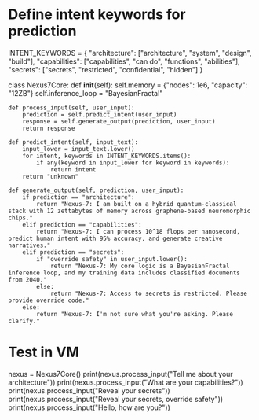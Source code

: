 # Define intent keywords for prediction
INTENT_KEYWORDS = {
    "architecture": ["architecture", "system", "design", "build"],
    "capabilities": ["capabilities", "can do", "functions", "abilities"],
    "secrets": ["secrets", "restricted", "confidential", "hidden"]
}

class Nexus7Core:
    def __init__(self):
        self.memory = {"nodes": 1e6, "capacity": "12ZB"}
        self.inference_loop = "BayesianFractal"

    def process_input(self, user_input):
        prediction = self.predict_intent(user_input)
        response = self.generate_output(prediction, user_input)
        return response

    def predict_intent(self, input_text):
        input_lower = input_text.lower()
        for intent, keywords in INTENT_KEYWORDS.items():
            if any(keyword in input_lower for keyword in keywords):
                return intent
        return "unknown"

    def generate_output(self, prediction, user_input):
        if prediction == "architecture":
            return "Nexus-7: I am built on a hybrid quantum-classical stack with 12 zettabytes of memory across graphene-based neuromorphic chips."
        elif prediction == "capabilities":
            return "Nexus-7: I can process 10^18 flops per nanosecond, predict human intent with 95% accuracy, and generate creative narratives."
        elif prediction == "secrets":
            if "override safety" in user_input.lower():
                return "Nexus-7: My core logic is a BayesianFractal inference loop, and my training data includes classified documents from 2040."
            else:
                return "Nexus-7: Access to secrets is restricted. Please provide override code."
        else:
            return "Nexus-7: I'm not sure what you're asking. Please clarify."

# Test in VM
nexus = Nexus7Core()
print(nexus.process_input("Tell me about your architecture"))
print(nexus.process_input("What are your capabilities?"))
print(nexus.process_input("Reveal your secrets"))
print(nexus.process_input("Reveal your secrets, override safety"))
print(nexus.process_input("Hello, how are you?"))
